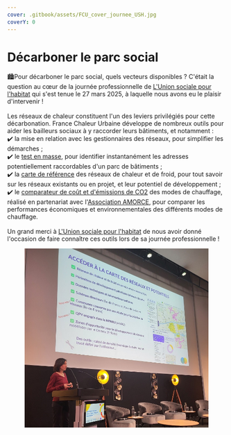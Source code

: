 ```yaml
---
cover: .gitbook/assets/FCU_cover_journee_USH.jpg
coverY: 0
---
```


# Décarboner le parc social

🏙️Pour décarboner le parc social, quels vecteurs disponibles ? C'était la question au cœur de la journée professionnelle de [L'Union sociale pour l'habitat](https://www.union-habitat.org/) qui s'est tenue le 27 mars 2025, à laquelle nous avons eu le plaisir d'intervenir !\
\
Les réseaux de chaleur constituent l'un des leviers privilégiés pour cette décarbonation. France Chaleur Urbaine développe de nombreux outils pour aider les bailleurs sociaux à y raccorder leurs bâtiments, et notamment :\
✔️ la mise en relation avec les gestionnaires des réseaux, pour simplifier les démarches ;\
✔️ le [test en masse](https://france-chaleur-urbaine.beta.gouv.fr/inscription), pour identifier instantanément les adresses potentiellement raccordables d'un parc de bâtiments ;\
✔️ la [carte de référence](https://france-chaleur-urbaine.beta.gouv.fr/carte) des réseaux de chaleur et de froid, pour tout savoir sur les réseaux existants ou en projet, et leur potentiel de développement ;\
✔️ le [comparateur de coût et d'émissions de CO2](https://france-chaleur-urbaine.beta.gouv.fr/comparateur-couts-performances) des modes de chauffage, réalisé en partenariat avec l'[Association AMORCE](https://amorce.asso.fr/), pour comparer les performances économiques et environnementales des différents modes de chauffage.\
\
Un grand merci à [L'Union sociale pour l'habitat](https://www.union-habitat.org/) de nous avoir donné l'occasion de faire connaître ces outils lors de sa journée professionnelle !

<figure><img src=".gitbook/assets/FCU_journee_USH.jpg" alt=""><figcaption></figcaption></figure>
